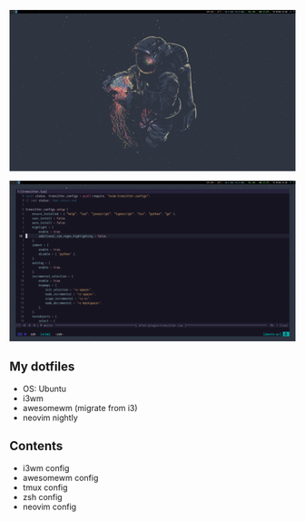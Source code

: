 ![i3 screenshot](./images/screenshot1.png)

![neovim&tmux screenshot](./images/screenshot2.png)

## My dotfiles

- OS: Ubuntu
- i3wm
- awesomewm (migrate from i3)
- neovim nightly

## Contents

- i3wm config
- awesomewm config
- tmux config
- zsh config
- neovim config
